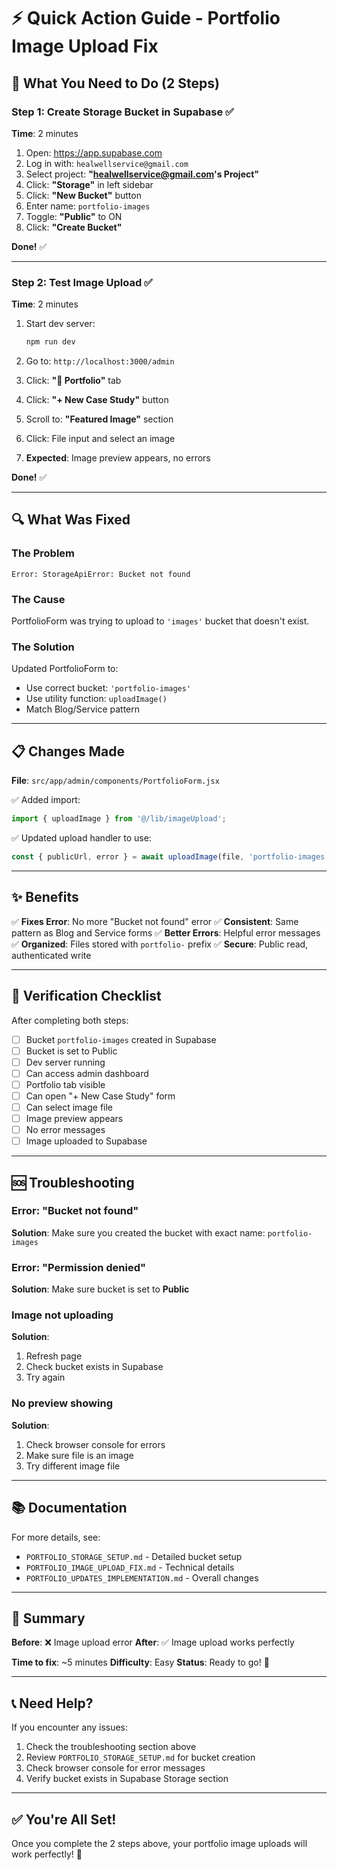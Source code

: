# ⚡ Quick Action Guide - Portfolio Image Upload Fix

## 🎯 What You Need to Do (2 Steps)

### Step 1: Create Storage Bucket in Supabase ✅

**Time**: 2 minutes

1. Open: https://app.supabase.com
2. Log in with: `healwellservice@gmail.com`
3. Select project: **"healwellservice@gmail.com's Project"**
4. Click: **"Storage"** in left sidebar
5. Click: **"New Bucket"** button
6. Enter name: `portfolio-images`
7. Toggle: **"Public"** to ON
8. Click: **"Create Bucket"**

**Done!** ✅

---

### Step 2: Test Image Upload ✅

**Time**: 2 minutes

1. Start dev server:
   ```bash
   npm run dev
   ```

2. Go to: `http://localhost:3000/admin`

3. Click: **"🎯 Portfolio"** tab

4. Click: **"+ New Case Study"** button

5. Scroll to: **"Featured Image"** section

6. Click: File input and select an image

7. **Expected**: Image preview appears, no errors

**Done!** ✅

---

## 🔍 What Was Fixed

### The Problem
```
Error: StorageApiError: Bucket not found
```

### The Cause
PortfolioForm was trying to upload to `'images'` bucket that doesn't exist.

### The Solution
Updated PortfolioForm to:
- Use correct bucket: `'portfolio-images'`
- Use utility function: `uploadImage()`
- Match Blog/Service pattern

---

## 📋 Changes Made

**File**: `src/app/admin/components/PortfolioForm.jsx`

✅ Added import:
```javascript
import { uploadImage } from '@/lib/imageUpload';
```

✅ Updated upload handler to use:
```javascript
const { publicUrl, error } = await uploadImage(file, 'portfolio-images', 'portfolio');
```

---

## ✨ Benefits

✅ **Fixes Error**: No more "Bucket not found" error
✅ **Consistent**: Same pattern as Blog and Service forms
✅ **Better Errors**: Helpful error messages
✅ **Organized**: Files stored with `portfolio-` prefix
✅ **Secure**: Public read, authenticated write

---

## 🧪 Verification Checklist

After completing both steps:

- [ ] Bucket `portfolio-images` created in Supabase
- [ ] Bucket is set to Public
- [ ] Dev server running
- [ ] Can access admin dashboard
- [ ] Portfolio tab visible
- [ ] Can open "+ New Case Study" form
- [ ] Can select image file
- [ ] Image preview appears
- [ ] No error messages
- [ ] Image uploaded to Supabase

---

## 🆘 Troubleshooting

### Error: "Bucket not found"
**Solution**: Make sure you created the bucket with exact name: `portfolio-images`

### Error: "Permission denied"
**Solution**: Make sure bucket is set to **Public**

### Image not uploading
**Solution**: 
1. Refresh page
2. Check bucket exists in Supabase
3. Try again

### No preview showing
**Solution**: 
1. Check browser console for errors
2. Make sure file is an image
3. Try different image file

---

## 📚 Documentation

For more details, see:
- `PORTFOLIO_STORAGE_SETUP.md` - Detailed bucket setup
- `PORTFOLIO_IMAGE_UPLOAD_FIX.md` - Technical details
- `PORTFOLIO_UPDATES_IMPLEMENTATION.md` - Overall changes

---

## 🎉 Summary

**Before**: ❌ Image upload error
**After**: ✅ Image upload works perfectly

**Time to fix**: ~5 minutes
**Difficulty**: Easy
**Status**: Ready to go! 🚀

---

## 📞 Need Help?

If you encounter any issues:

1. Check the troubleshooting section above
2. Review `PORTFOLIO_STORAGE_SETUP.md` for bucket creation
3. Check browser console for error messages
4. Verify bucket exists in Supabase Storage section

---

## ✅ You're All Set!

Once you complete the 2 steps above, your portfolio image uploads will work perfectly! 🎉

